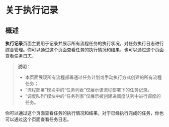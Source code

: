 # 关于执行记录

## 概述

**执行记录**页面主要用于记录并展示所有流程任务的执行状况，对任务执行日志进行综合管理。你可以通过这个页面查看任务的执行情况和结果，也可以通过这个页面查看任务日志。

>**说明：**
>
>- 本页面展现所有流程部署通过任务计划或手动执行方式创建的所有流程任务；
>- “流程部署”模块中的“任务列表”仅展示该流程部署下的任务记录。
>- “调度队列"模块中的“任务列表”仅展示被创建进调度队列中进行调度的任务。

你可以通过这个页面查看任务的执行情况和结果，对于已经执行完成的任务，你也可以通过这个页面查看任务日志。
